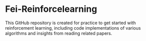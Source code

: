 # Fei-Reinforcelearning
This GitHub repository is created for practice to get started with reinforcement learning, including code implementations of various algorithms and insights from reading related papers.

